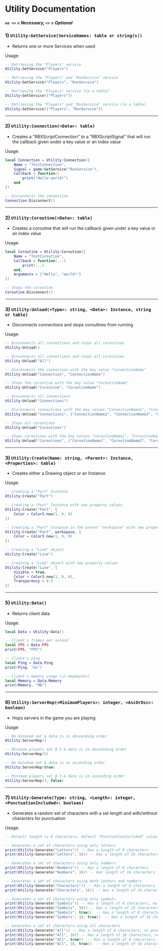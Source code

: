 # Utility Documentation
##### `no <>` = Necessary, `<>` = Optional

### 1) `Utility:GetService(ServiceNames: table or string(s))`
- Returns one or more Services when used

Usage:
```lua
-- Retrieving the "Players" service
Utility:GetService("Players")

-- Retrieving the "Players" and "RunService" service
Utility:GetService("Players", "RunService")

-- Retrieving the "Players" service (in a table)
Utility:GetService({"Players"})

-- Retrieving the "Players" and "RunService" service (in a table)
Utility:GetService({"Players", "RunService"})
```

---

### 2) `Utility:Connection(<Data>: table)`
- Creates a "RBXScriptConnection" to a "RBXScriptSignal" that will run the callback given under a key value or an index value

Usage:
```lua
local Connection = Utility:Connection({
    Name = "TestConnection",
    Signal = game:GetService("RunService"),
    Callback = function()
        print("Hello world!")
    end
})

-- Disconnects the connection
Connection:Disconnect()
```

---

### 2) `Utility:Coroutine(<Data>: table)`
- Creates a coroutine that will run the callback given under a key value or an index value

Usage:
```lua
local Coroutine = Utility:Coroutine({
    Name = "TestCoroutine",
    Callback = function(...)
        print(...)
    end,
    Arguments = {"Hello", "world!"}
})

-- Stops the coroutine
Coroutine:Disconnect()
```

---

### 3) `Utility:Unload(<Type>: string, <Data>: Instance, string or table)`
- Disconnects connections and stops coroutines from running

Usage:
```lua
-- Disconnects all connections and stops all coroutines
Utility:Unload()

-- Disconnects all connections and stops all coroutines
Utility:Unload("All")

-- Disconnects the connection with the key value "ConnectionName" 
Utility:Unload("Connection", "ConnectionName")

-- Stops the coroutine with the key value "CoroutineName" 
Utility:Unload("Coroutine", "CoroutineName")

-- Disconnects all connections
Utility:Unload("Connections")

-- Disconnects connections with the key values "ConnectionName1", "ConnectionName2" and "ConnectionName3"
Utility:Unload("Connections", {"ConnectionName1", "ConnectionName2", "ConnectionName3"})

-- Stops all coroutines
Utility:Unload("Coroutines")

-- Stops coroutines with the key values "CoroutineName1", "CoroutineName2" and "CoroutineName3"
Utility:Unload("Coroutines", {"CoroutineName1", "CoroutineName2", "CoroutineName3"})
```

---

### 3) `Utility:Create(Name: string, <Parent>: Instance, <Properties>: table)`
- Creates either a Drawing object or an Instance

Usage:
```lua
-- Creating a "Part" Instance
Utility:Create("Part")

-- Creating a "Part" Instance with new property values
Utility:Create("Part", {
    Color = Color3.new(1, 0, 0)
})

-- Creating a "Part" Instance in the parent "workspace" with new property values
Utility:Create("Part", workspace, {
    Color = Color3.new(1, 0, 0)
})

-- Creating a "Line" object
Utility:Create("Line")

-- Creating a "Line" object with new property values
Utility:Create("Line", {
    Visible = true,
    Color = Color3.new(1, 0, 0),
    Transparency = 0.5
})
```

---

### 5) `Utility:Data()`
- Returns client data

Usage:
```lua
local Data = Utility:Data()

-- Client's frames per second
local FPS = Data.FPS
print(FPS, "FPS")

-- Client's ping
local Ping = Data.Ping
print(Ping, "ms")

-- Client's memory usage (in megabytes)
local Memory = Data.Memory
print(Memory, "MB")
```

---

### 6) `Utility:ServerHop(<MinimumPlayers>: integer, <AscOrDsc>: boolean)`
- Hops servers in the game you are playing

Usage:
```lua
-- No minimum set & data is in descending order
Utility:ServerHop()

-- Minimum players set @ 5 & data is in descending order
Utility:ServerHop(5)

-- No minimum set & data is in ascending order
Utility:ServerHop(true)

-- Minimum players set @ 3 & data is in ascending order
Utility:ServerHop(3, false)
```

---

### 7) `Utility:Generate(Type: string, <Length>: integer, <PunctuationIncluded>: boolean)`
- Generates a random set of characters with a set length and with/without characters for punctuation

Usage:
```lua
-- Default length is 8 characters, default "PunctuationIncluded" value is false

-- Generates a set of characters using only letters
print(Utility:Generate("Letters")) -- Has a length of 8 characters
print(Utility:Generate("Letters", 16)) -- Has a length of 16 characters

-- Generates a set of characters using only numbers
print(Utility:Generate("Numbers")) -- Has a length of 8 characters
print(Utility:Generate("Numbers", 16)) -- Has length of 16 characters

-- Generates a set of characters using both letters and numbers
print(Utility:Generate("Characters")) -- Has a length of 8 characters
print(Utility:Generate("Characters", 16)) -- Has a length of 16 characters

-- Generates a set of characters using only symbols
print(Utility:Generate("Symbols")) -- Has a length of 8 characters, no punctuation included
print(Utility:Generate("Symbols", 16)) -- Has a length of 16 characters, no punctuation included
print(Utility:Generate("Symbols", true))  -- Has a length of 8 characters, punctuation included
print(Utility:Generate("Symbols", 16, true))  -- Has a length of 16 characters, punctuation included

-- Generates a set of characters using all characters
print(Utility:Generate("All")) -- Has a length of 8 characters, no punctuation included
print(Utility:Generate("All", 16)) -- Has a length of 16 characters, no punctuation included
print(Utility:Generate("All", true))  -- Has a length of 8 characters, punctuation included
print(Utility:Generate("All", 16, true))  -- Has a length of 16 characters, punctuation included
```